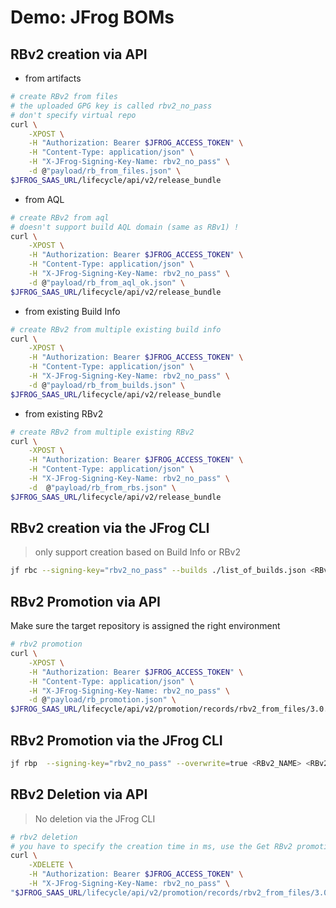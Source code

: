 # Demo: JFrog BOMs

## RBv2 creation via API

* from artifacts

```bash
# create RBv2 from files
# the uploaded GPG key is called rbv2_no_pass
# don't specify virtual repo
curl \
    -XPOST \
    -H "Authorization: Bearer $JFROG_ACCESS_TOKEN" \
    -H "Content-Type: application/json" \
    -H "X-JFrog-Signing-Key-Name: rbv2_no_pass" \
    -d @"payload/rb_from_files.json" \
$JFROG_SAAS_URL/lifecycle/api/v2/release_bundle 
```

* from AQL

```bash
# create RBv2 from aql
# doesn't support build AQL domain (same as RBv1) !
curl \
    -XPOST \
    -H "Authorization: Bearer $JFROG_ACCESS_TOKEN" \
    -H "Content-Type: application/json" \
    -H "X-JFrog-Signing-Key-Name: rbv2_no_pass" \
    -d @"payload/rb_from_aql_ok.json" \
$JFROG_SAAS_URL/lifecycle/api/v2/release_bundle 
```

* from existing Build Info

```bash
# create RBv2 from multiple existing build info
curl \
    -XPOST \
    -H "Authorization: Bearer $JFROG_ACCESS_TOKEN" \
    -H "Content-Type: application/json" \
    -H "X-JFrog-Signing-Key-Name: rbv2_no_pass" \
    -d @"payload/rb_from_builds.json" \
$JFROG_SAAS_URL/lifecycle/api/v2/release_bundle 
```

* from existing RBv2

```bash
# create RBv2 from multiple existing RBv2
curl \
    -XPOST \
    -H "Authorization: Bearer $JFROG_ACCESS_TOKEN" \
    -H "Content-Type: application/json" \
    -H "X-JFrog-Signing-Key-Name: rbv2_no_pass" \
    -d  @"payload/rb_from_rbs.json" \
$JFROG_SAAS_URL/lifecycle/api/v2/release_bundle 
```

## RBv2 creation via the JFrog CLI

> only support creation based on Build Info or RBv2

```bash
jf rbc --signing-key="rbv2_no_pass" --builds ./list_of_builds.json <RBv2_NAME> <RBv2_VERSION>
```

## RBv2 Promotion via API

Make sure the target repository is assigned the right environment

```bash
# rbv2 promotion
curl \
    -XPOST \
    -H "Authorization: Bearer $JFROG_ACCESS_TOKEN" \
    -H "Content-Type: application/json" \
    -H "X-JFrog-Signing-Key-Name: rbv2_no_pass" \
    -d @"payload/rb_promotion.json" \
$JFROG_SAAS_URL/lifecycle/api/v2/promotion/records/rbv2_from_files/3.0.0 
```

## RBv2 Promotion via the JFrog CLI

```bash
jf rbp  --signing-key="rbv2_no_pass" --overwrite=true <RBv2_NAME> <RBv2_VERSION> <ENV>
```

## RBv2 Deletion via API

> No deletion via the JFrog CLI

```bash
# rbv2 deletion
# you have to specify the creation time in ms, use the Get RBv2 promotion to get that info
curl \
    -XDELETE \
    -H "Authorization: Bearer $JFROG_ACCESS_TOKEN" \
    -H "X-JFrog-Signing-Key-Name: rbv2_no_pass" \
"$JFROG_SAAS_URL/lifecycle/api/v2/promotion/records/rbv2_from_files/3.0.0/1708382591227?async=false" 
```
